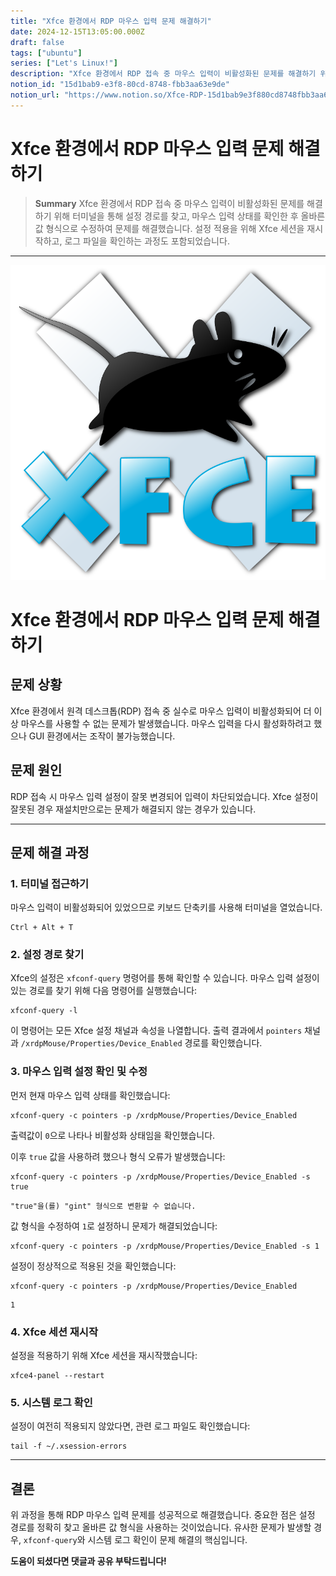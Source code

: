 ```yaml
---
title: "Xfce 환경에서 RDP 마우스 입력 문제 해결하기"
date: 2024-12-15T13:05:00.000Z
draft: false
tags: ["ubuntu"]
series: ["Let's Linux!"]
description: "Xfce 환경에서 RDP 접속 중 마우스 입력이 비활성화된 문제를 해결하기 위해 터미널을 통해 설정 경로를 찾고, 마우스 입력 상태를 확인한 후 올바른 값 형식으로 수정하여 문제를 해결했습니다. 설정 적용을 위해 Xfce 세션을 재시작하고, 로그 파일을 확인하는 과정도 포함되었습니다."
notion_id: "15d1bab9-e3f8-80cd-8748-fbb3aa63e9de"
notion_url: "https://www.notion.so/Xfce-RDP-15d1bab9e3f880cd8748fbb3aa63e9de"
---
```


# Xfce 환경에서 RDP 마우스 입력 문제 해결하기

> **Summary**
> Xfce 환경에서 RDP 접속 중 마우스 입력이 비활성화된 문제를 해결하기 위해 터미널을 통해 설정 경로를 찾고, 마우스 입력 상태를 확인한 후 올바른 값 형식으로 수정하여 문제를 해결했습니다. 설정 적용을 위해 Xfce 세션을 재시작하고, 로그 파일을 확인하는 과정도 포함되었습니다.

---


![Image](image_9c0829b9e8ef.png)

# Xfce 환경에서 RDP 마우스 입력 문제 해결하기

## 문제 상황

Xfce 환경에서 원격 데스크톱(RDP) 접속 중 실수로 마우스 입력이 비활성화되어 더 이상 마우스를 사용할 수 없는 문제가 발생했습니다. 마우스 입력을 다시 활성화하려고 했으나 GUI 환경에서는 조작이 불가능했습니다.

## 문제 원인

RDP 접속 시 마우스 입력 설정이 잘못 변경되어 입력이 차단되었습니다. Xfce 설정이 잘못된 경우 재설치만으로는 문제가 해결되지 않는 경우가 있습니다.

---

## 문제 해결 과정

### 1. 터미널 접근하기

마우스 입력이 비활성화되어 있었으므로 키보드 단축키를 사용해 터미널을 열었습니다.

```shell
Ctrl + Alt + T

```

### 2. 설정 경로 찾기

Xfce의 설정은 `xfconf-query` 명령어를 통해 확인할 수 있습니다. 마우스 입력 설정이 있는 경로를 찾기 위해 다음 명령어를 실행했습니다:

```shell
xfconf-query -l

```

이 명령어는 모든 Xfce 설정 채널과 속성을 나열합니다. 출력 결과에서 `pointers` 채널과 `/xrdpMouse/Properties/Device_Enabled` 경로를 확인했습니다.

### 3. 마우스 입력 설정 확인 및 수정

먼저 현재 마우스 입력 상태를 확인했습니다:

```shell
xfconf-query -c pointers -p /xrdpMouse/Properties/Device_Enabled

```

출력값이 `0`으로 나타나 비활성화 상태임을 확인했습니다.

이후 `true` 값을 사용하려 했으나 형식 오류가 발생했습니다:

```shell
xfconf-query -c pointers -p /xrdpMouse/Properties/Device_Enabled -s true

```

```plain text
"true"을(를) "gint" 형식으로 변환할 수 없습니다.

```

값 형식을 수정하여 `1`로 설정하니 문제가 해결되었습니다:

```shell
xfconf-query -c pointers -p /xrdpMouse/Properties/Device_Enabled -s 1

```

설정이 정상적으로 적용된 것을 확인했습니다:

```shell
xfconf-query -c pointers -p /xrdpMouse/Properties/Device_Enabled

```

```plain text
1

```

### 4. Xfce 세션 재시작

설정을 적용하기 위해 Xfce 세션을 재시작했습니다:

```shell
xfce4-panel --restart

```

### 5. 시스템 로그 확인

설정이 여전히 적용되지 않았다면, 관련 로그 파일도 확인했습니다:

```shell
tail -f ~/.xsession-errors

```

---

## 결론

위 과정을 통해 RDP 마우스 입력 문제를 성공적으로 해결했습니다. 중요한 점은 설정 경로를 정확히 찾고 올바른 값 형식을 사용하는 것이었습니다. 유사한 문제가 발생할 경우, `xfconf-query`와 시스템 로그 확인이 문제 해결의 핵심입니다.

**도움이 되셨다면 댓글과 공유 부탁드립니다!**

